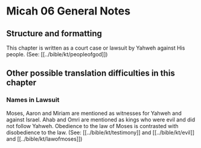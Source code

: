# Micah 06 General Notes
## Structure and formatting

This chapter is written as a court case or lawsuit by Yahweh against His people. (See: [[../bible/kt/peopleofgod]])

## Other possible translation difficulties in this chapter

### Names in Lawsuit
Moses, Aaron and Miriam are mentioned as witnesses for Yahweh and against Israel.
Ahab and Omri are mentioned as kings who were evil and did not follow Yahweh. Obedience to the law of Moses is contrasted with disobedience to the law. (See: [[../bible/kt/testimony]] and [[../bible/kt/evil]] and [[../bible/kt/lawofmoses]])